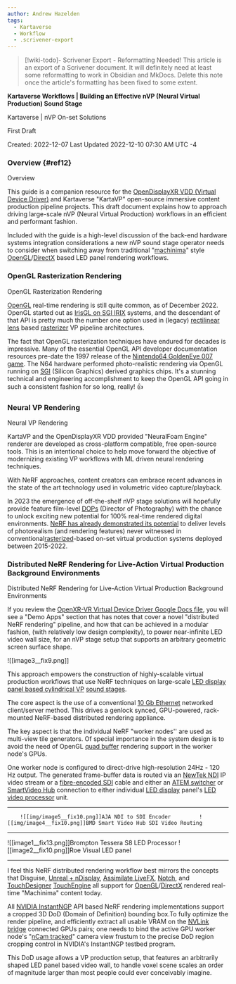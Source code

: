 ```yaml
---
author: Andrew Hazelden
tags:
  - Kartaverse
  - Workflow
  - .scrivener-export
---
```


> [!wiki-todo]- Scrivener Export - Reformatting Needed!
> This article is an export of a Scrivener document. It will definitely need at least some reformatting to work in Obsidian and MkDocs. Delete this note once the article's formatting  has been fixed to some extent.


**Kartaverse Workflows \| Building an Effective nVP (Neural Virtual Production) Sound Stage**

Kartaverse \| nVP On-set Solutions

First Draft

Created: 2022-12-07 Last Updated 2022-12-10 07:30 AM UTC -4

### Overview {#ref12}

Overview

This guide is a companion resource for the [OpenDisplayXR VDD (Virtual Device Driver)](#dev-opendisplayxr-vdd-virtual-device-driver) and Kartaverse "KartaVP" open-source immersive content production pipeline projects. This draft document explains how to approach driving large-scale nVP (Neural Virtual Production) workflows in an efficient and performant fashion.

Included with the guide is a high-level discussion of the back-end hardware systems integration considerations a new nVP sound stage operator needs to consider when switching away from traditional "[machinima](https://en.m.wikipedia.org/wiki/Machinima)" style [OpenGL](https://en.wikipedia.org/wiki/OpenGL)/[DirectX](https://en.wikipedia.org/wiki/DirectX) based LED panel rendering workflows.

### OpenGL Rasterization Rendering

OpenGL Rasterization Rendering

[OpenGL](https://en.wikipedia.org/wiki/OpenGL) real-time rendering is still quite common, as of December 2022. OpenGL started out as [IrisGL on SGI IRIX](https://en.wikipedia.org/wiki/IRIS_GL) systems, and the descendant of that API is pretty much the number one option used in (legacy) [rectilinear lens](https://en.wikipedia.org/wiki/Rectilinear_lens) based [rasterizer](https://en.wikipedia.org/wiki/Rasterisation) VP pipeline architectures.

The fact that OpenGL rasterization techniques have endured for decades is impressive. Many of the essential OpenGL API developer documentation resources pre-date the 1997 release of the [Nintendo64 GoldenEye 007 game](https://en.m.wikipedia.org/wiki/GoldenEye_007_(1997_video_game)). The N64 hardware performed photo-realistic rendering via OpenGL running on [SGI](https://en.wikipedia.org/wiki/Silicon_Graphics) (Silicon Graphics) derived graphics chips. It's a stunning technical and engineering accomplishment to keep the OpenGL API going in such a consistent fashion for so long, really! 👍

### Neural VP Rendering

Neural VP Rendering

KartaVP and the OpenDisplayXR VDD provided "NeuralFoam Engine" renderer are developed as cross-platform compatible, free open-source tools. This is an intentional choice to help move forward the objective of modernizing existing VP workflows with ML driven neural rendering techniques.

With NeRF approaches, content creators can embrace recent advances in the state of the art technology used in volumetric video capture/playback.

In 2023 the emergence of off-the-shelf nVP stage solutions will hopefully provide feature film-level [DOPs](https://en.m.wikipedia.org/wiki/Directors_of_Photography) (Director of Photography) with the chance to unlock exciting new potential for 100% real-time rendered digital environments. [NeRF has already demonstrated its potential](https://blogs.nvidia.com/blog/2022/08/05/instant-nerf-creators-siggraph/) to deliver levels of photorealism (and rendering features) never witnessed in conventional[rasterized](https://en.wikipedia.org/wiki/Rasterisation)-based on-set virtual production systems deployed between 2015-2022.

### Distributed NeRF Rendering for Live-Action Virtual Production Background Environments

Distributed NeRF Rendering for Live-Action Virtual Production Background Environments

If you review the [OpenXR-VR Virtual Device Driver Google Docs file](https://docs.google.com/document/d/1RRnaui-QQ689v6xH30GK36Hhf1yCRGcBldFwapOakWo/edit?usp=sharing), you will see a "Demo Apps" section that has notes that cover a novel "distributed NeRF rendering" pipeline, and how that can be achieved in a modular fashion, (with relatively low design complexity), to power near-infinite LED video wall size, for an nVP stage setup that supports an arbitrary geometric screen surface shape.

![[image3__fix9.png]]

This approach empowers the construction of highly-scalable virtual production workflows that use NeRF techniques on large-scale [LED display panel based cylindrical VP](https://en.wikipedia.org/wiki/On-set_virtual_production) [sound stages](https://en.wikipedia.org/wiki/Sound_stage).

The core aspect is the use of a conventional [10 Gb Ethernet](https://en.wikipedia.org/wiki/10_Gigabit_Ethernet) networked client/server method. This drives a genlock synced, GPU-powered, rack-mounted NeRF-based distributed rendering appliance.

The key aspect is that the individual NeRF "worker nodes'' are used as multi-view tile generators. Of special importance in the system design is to avoid the need of OpenGL [quad buffer](https://en.wikipedia.org/wiki/Multiple_buffering) rendering support in the worker node's GPUs.

One worker node is configured to direct-drive high-resolution 24Hz - 120 Hz output. The generated frame-buffer data is routed via an [NewTek NDI](https://www.aja.com/products/bridge-ndi-3g) IP video stream or a [fibre-encoded SDI](https://www.blackmagicdesign.com/products/blackmagicfiberconverters) cable and either an [ATEM switcher](https://www.blackmagicdesign.com/products) or [SmartVideo Hub](https://www.blackmagicdesign.com/products/smartvideohub) connection to either individual [LED display](https://www.roevisual.com/uploads/files/Product%20File/Ruby/ruby-brochure-1.5f1.9b-aug-10-2022.pdf) panel's [LED video processor](https://www.bromptontech.com/product/s8/) unit.

  -------------------------------------------------------------------------------------------------------------------------------
        ![[img/image5__fix10.png]]AJA NDI to SDI Encoder         ![[img/image4__fix10.png]]BMD Smart Video Hub SDI Video Routing
  ------------------------------------------------------------- -----------------------------------------------------------------
   ![[image1__fix13.png]]Brompton Tessera S8 LED Processor           ![[image2__fix10.png]]Roe Visual LED panel

  -------------------------------------------------------------------------------------------------------------------------------

I feel this NeRF distributed rendering workflow best mirrors the concepts that Disguise, [Unreal + nDisplay](https://www.unrealengine.com/en-US/tech-blog/explore-ndisplay-technology-limitless-scaling-of-real-time-content), [Assimilate LiveFX](https://www.assimilateinc.com/products/livefx/), [Notch](https://www.notch.one), and [TouchDesigner](https://derivative.ca/download) [TouchEngine](https://derivative.ca/UserGuide/TouchEngine) all support for [OpenGL](https://en.wikipedia.org/wiki/OpenGL)/[DirectX](https://en.wikipedia.org/wiki/DirectX) rendered real-time "Machinima" content today.

All [NVIDIA InstantNGP](https://github.com/NVlabs/instant-ngp) API based NeRF rendering implementations support a cropped 3D DoD (Domain of Definition) bounding box.To fully optimize the render pipeline, and efficiently extract all usable VRAM on the [NVLink bridge](https://en.wikipedia.org/wiki/NVLink) connected GPUs pairs; one needs to bind the active GPU worker node's "[nCam tracked](https://www.ncam-tech.com/real-time-camera-tracking-on-location/)" camera view frustum to the precise DoD region cropping control in NVIDIA's InstantNGP testbed program.

This DoD usage allows a VP production setup, that features an arbitrarily shaped LED panel based video wall, to handle voxel scene scales an order of magnitude larger than most people could ever conceivably imagine.